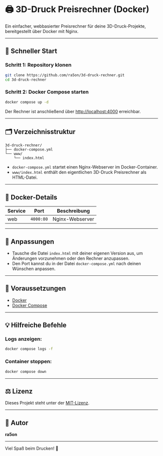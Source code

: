 # 🖨️ 3D-Druck Preisrechner (Docker)

Ein einfacher, webbasierter Preisrechner für deine 3D-Druck-Projekte, bereitgestellt über Docker mit Nginx.

---

## 🚀 Schneller Start

### Schritt 1: Repository klonen

```bash
git clone https://github.com/ra5on/3d-druck-rechner.git
cd 3d-druck-rechner
```

### Schritt 2: Docker Compose starten

```bash
docker compose up -d
```

Der Rechner ist anschließend über [http://localhost:4000](http://localhost:4000) erreichbar.

---

## 🗂️ Verzeichnisstruktur

```
3d-druck-rechner/
├── docker-compose.yml
└── www/
    └── index.html
```

- `docker-compose.yml` startet einen Nginx-Webserver im Docker-Container.
- `www/index.html` enthält den eigentlichen 3D-Druck Preisrechner als HTML-Datei.

---

## 🐳 Docker-Details

| Service | Port      | Beschreibung    |
|---------|-----------|-----------------|
| web     | `4000:80` | Nginx-Webserver |

---

## 🔧 Anpassungen

- Tausche die Datei `index.html` mit deiner eigenen Version aus, um Änderungen vorzunehmen oder den Rechner anzupassen.
- Den Port kannst du in der Datei `docker-compose.yml` nach deinen Wünschen anpassen.

---

## 📌 Voraussetzungen

- [Docker](https://docs.docker.com/get-docker/)
- [Docker Compose](https://docs.docker.com/compose/install/)

---

## 💡 Hilfreiche Befehle

### Logs anzeigen:
```bash
docker compose logs -f
```

### Container stoppen:
```bash
docker compose down
```

---

## ⚖️ Lizenz

Dieses Projekt steht unter der [MIT-Lizenz](LICENSE).

---

## 🙋 Autor

**ra5on**

---

Viel Spaß beim Drucken! 🎉
